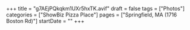 +++
title = "g7AEjPQkqkm1UXr5hxTK.avif"
draft = false
tags = ["Photos"]
categories = ["ShowBiz Pizza Place"]
pages = ["Springfield, MA (1716 Boston Rd)"]
startDate = ""
+++

